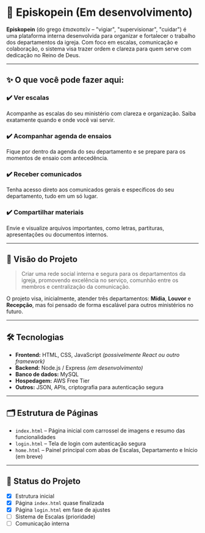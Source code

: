 # 🙌 Episkopein (Em desenvolvimento)

**Episkopein** (do grego ἐπισκοπεῖν – "vigiar", "supervisionar", "cuidar") é uma plataforma interna desenvolvida para organizar e fortalecer o trabalho dos departamentos da igreja. Com foco em escalas, comunicação e colaboração, o sistema visa trazer ordem e clareza para quem serve com dedicação no Reino de Deus.

---

## ✨ O que você pode fazer aqui:

### ✔️ Ver escalas
Acompanhe as escalas do seu ministério com clareza e organização. Saiba exatamente quando e onde você vai servir.

### ✔️ Acompanhar agenda de ensaios
Fique por dentro da agenda do seu departamento e se prepare para os momentos de ensaio com antecedência.

### ✔️ Receber comunicados
Tenha acesso direto aos comunicados gerais e específicos do seu departamento, tudo em um só lugar.

### ✔️ Compartilhar materiais
Envie e visualize arquivos importantes, como letras, partituras, apresentações ou documentos internos.

---

## 🎯 Visão do Projeto

> Criar uma rede social interna e segura para os departamentos da igreja, promovendo excelência no serviço, comunhão entre os membros e centralização da comunicação.

O projeto visa, inicialmente, atender três departamentos: **Mídia**, **Louvor** e **Recepção**, mas foi pensado de forma escalável para outros ministérios no futuro.

---

## 🛠️ Tecnologias

- **Frontend:** HTML, CSS, JavaScript *(possivelmente React ou outro framework)*
- **Backend:** Node.js / Express *(em desenvolvimento)*
- **Banco de dados:** MySQL
- **Hospedagem:** AWS Free Tier
- **Outros:** JSON, APIs, criptografia para autenticação segura

---

## 🗂️ Estrutura de Páginas

- `index.html` – Página inicial com carrossel de imagens e resumo das funcionalidades
- `login.html` – Tela de login com autenticação segura
- `home.html` – Painel principal com abas de Escalas, Departamento e Início (em breve)

---

## 🚧 Status do Projeto

- [x] Estrutura inicial
- [x] Página `index.html` quase finalizada
- [x] Página `login.html` em fase de ajustes
- [ ] Sistema de Escalas (prioridade)
- [ ] Comunicação interna
